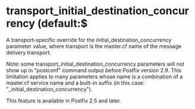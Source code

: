 # transport_initial_destination_concurrency (default:$ 

 A transport-specific override for the initial_destination_concurrency
parameter value, where transport is the master.cf name of
the message delivery transport. 

 Note: some transport_initial_destination_concurrency
parameters will not show up in "postconf" command output before
Postfix version 2.9.  This limitation applies to many parameters
whose name is a combination of a master.cf service name and a
built-in suffix (in this case: "_initial_destination_concurrency").


 This feature is available in Postfix 2.5 and later. 


